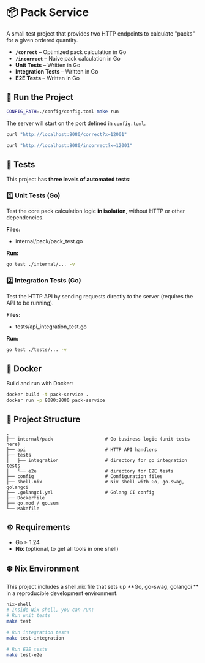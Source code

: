 # 📦 Pack Service

A small test project that provides two HTTP endpoints to calculate "packs" for a given ordered quantity.

- **`/correct`** – Optimized pack calculation in Go
- **`/incorrect`** – Naive pack calculation in Go
- **Unit Tests** – Written in Go
- **Integration Tests** – Written in Go
- **E2E Tests** – Written in Go


## 🚀 Run the Project

```bash
CONFIG_PATH=./config/config.toml make run
```

The server will start on the port defined in `config.toml`.

```bash
curl "http://localhost:8080/correct?x=12001"

curl "http://localhost:8080/incorrect?x=12001"
```


## 🧪 Tests

This project has **three levels of automated tests**:

### 1️⃣ Unit Tests (Go)  
Test the core pack calculation logic **in isolation**, without HTTP or other dependencies.

**Files:**  
- internal/pack/pack_test.go  

**Run:**  
```bash
go test ./internal/... -v
```

### 2️⃣ Integration Tests (Go)  
Test the HTTP API by sending requests directly to the server (requires the API to be running).

**Files:**  
- tests/api_integration_test.go

**Run:**  
```bash
go test ./tests/... -v
```


## 🐳 Docker

Build and run with Docker:
```bash
docker build -t pack-service .
docker run -p 8080:8080 pack-service
```


## 📂 Project Structure

```
.
├── internal/pack                   # Go business logic (unit tests here)
├── api                             # HTTP API handlers
├── tests
│   ├── integration                 # directory for go integration tests
│   └── e2e                         # directory for E2E tests
├── config                          # Configuration files
├── shell.nix                       # Nix shell with Go, go-swag, golangci
├── .golangci.yml                   # Golang CI config
├── Dockerfile
├── go.mod / go.sum
└── Makefile
```


## ⚙️ Requirements

- Go ≥ 1.24  
- **Nix** (optional, to get all tools in one shell)


## ❄️ Nix Environment

This project includes a shell.nix file that sets up **Go, go-swag, golangci ** in a reproducible development environment.

```bash
nix-shell
# Inside Nix shell, you can run:
# Run unit tests
make test

# Run integration tests
make test-integration

# Run E2E tests
make test-e2e

```